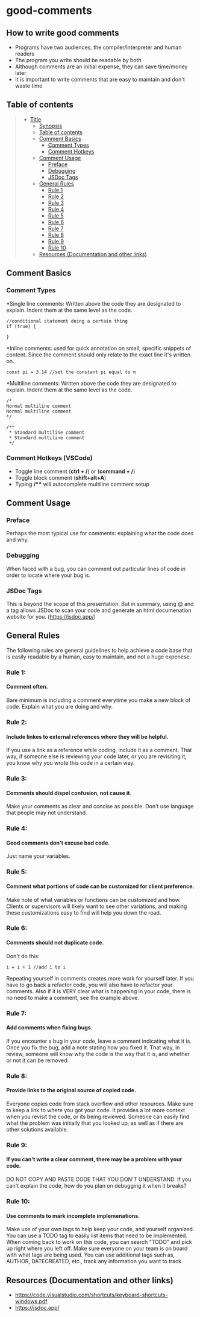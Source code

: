 # good-comments
## How to write good comments

* Programs have two audiences, the compiler/interpreter and human readers
* The program you write should be readable by both
* Although comments are an initial expense, they can save time/money later
* It is important to write comments that are easy to maintain and don't waste time

## Table of contents

> * [Title](#good-comments)
>   * [Synopsis](#how-to-write-good-comments)
>   * [Table of contents](#table-of-contents)
>   * [Comment Basics](#comment-basics)
>     * [Comment Types](#comment-types)
>     * [Comment Hotkeys](#comment-hotkeys-vscode)
>   * [Comment Usage](#comment-usage)
>     * [Preface](#preface)
>     * [Debugging](#debugging)
>     * [JSDoc Tags](#jsdoc-tags)
>   * [General Rules](#general-rules)
>     * [Rule 1](#rule-1)
>     * [Rule 2](#rule-2)
>     * [Rule 3](#rule-3)
>     * [Rule 4](#rule-4)
>     * [Rule 5](#rule-5)
>     * [Rule 6](#rule-6)
>     * [Rule 7](#rule-7)
>     * [Rule 8](#rule-8)
>     * [Rule 9](#rule-9)
>     * [Rule 10](#rule-10)
>   * [Resources (Documentation and other links)](#resources-documentation-and-other-links)

## Comment Basics

### Comment Types

*Single line comments:
Written above the code they are designated to explain. Indent them at the same level as the code.

    //conditional statement doing a certain thing
    if (true) {

    }

*Inline comments:
used for quick annotation on small, specific snippets of content. Since the comment should only relate to the exact line it's written on.

    const pi = 3.14 //set the constant pi equal to π

*Multiline comments: 
Written above the code they are designated to explain. Indent them at the same level as the code.

    /*
    Normal multiline comment
    Normal multiline comment
    */

    /**
     * Standard multiline comment
     * Standard multiline comment
     */



### Comment Hotkeys (VSCode)

* Toggle line comment (**ctrl + /**) or (**command + /**)
* Toggle block comment (**shift+alt+A**)
* Typing **/\*\*** will autocomplete multiline comment setup



## Comment Usage

### Preface

Perhaps the most typical use for comments: explaining what the code does and why.

### Debugging

When faced with a bug, you can comment out particular lines of code in order to locate where your bug is.

### JSDoc Tags

This is beyond the scope of this presentation. But in summary, using @ and a tag allows JSDoc to scan your code and generate an html documenation website for you. (https://jsdoc.app/)



## General Rules

The following rules are general guidelines to help achieve a code base that is easily readable by a human, easy to maintain, and not a huge expenese.

### Rule 1:
#### Comment often.
Bare minimum is including a comment everytime you make a new block of code. Explain what you are doing and why.

### Rule 2: 
#### Include linkes to external references where they will be helpful.
If you use a link as a reference while coding, include it as a comment. That way, if someone else is reviewing your code later, or you are revisiting it, you know why you wrote this code in a certain way.

### Rule 3: 
#### Comments should dispel confusion, not cause it.
Make your comments as clear and concise as possible. Don't use language that people may not understand.

### Rule 4:
#### Good comments don't excuse bad code.
Just name your variables.

### Rule 5:
#### Comment what portions of code can be customized for client preference.
Make note of what variables or functions can be customized and how. Clients or supervisors will likely want to see other variations, and making these customizations easy to find will help you down the road.

### Rule 6:
#### Comments should not duplicate code.
Don't do this:

    i = i + 1 //add 1 to i

Repeating yourself in comments creates more work for yourself later. If you have to go back a refactor code, you will also have to refactor your comments. Also if it is VERY clear what is happening in your code, there is no need to make a comment, see the example above.

### Rule 7:
#### Add comments when fixing bugs.
If you encounter a bug in your code, leave a comment indicating what it is. Once you fix the bug, add a note stating how you fixed it. That way, in review, someone will know why the code is the way that it is, and whether or not it can be removed.

### Rule 8:
#### Provide links to the original source of copied code.
Everyone copies code from stack overflow and other resources. Make sure to keep a link to where you got your code. It provides a lot more context when you revisit the code, or its being reviewed. Someone can easily find what the problem was initially that you looked up, as well as if there are other solutions available.

### Rule 9:
#### If you can't write a clear comment, there may be a problem with your code.
DO NOT COPY AND PASTE CODE THAT YOU DON'T UNDERSTAND. If you can't explain the code, how do you plan on debugging it when it breaks? 

### Rule 10:
#### Use comments to mark incomplete implemenations.
Make use of your own tags to help keep your code, and yourself organized. You can use a TODO tag to easily list items that need to be implemented. When coming back to work on this code, you can search "TODO" and pick up right where you left off. Make sure everyone on your team is on board with what tags are being used. You can use additional tags such as, AUTHOR, DATECREATED, etc., track any information you want to track.

## Resources (Documentation and other links)

* https://code.visualstudio.com/shortcuts/keyboard-shortcuts-windows.pdf
* https://jsdoc.app/